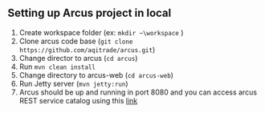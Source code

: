 ## Setting up Arcus project in local

1. Create workspace folder (ex: `mkdir ~\workspace` )
2. Clone arcus code base (`git clone https://github.com/aqitrade/arcus.git`) 
3. Change director to arcus (`cd arcus`)
4. Run `mvn clean install`
5. Change directory to arcus-web (`cd arcus-web`)
6. Run Jetty server (`mvn jetty:run`)
7. Arcus should be up and running in port 8080 and you can access 
	arcus REST service catalog using this [ link ](http://localhost:8080/arcus/swagger-ui.html) 
